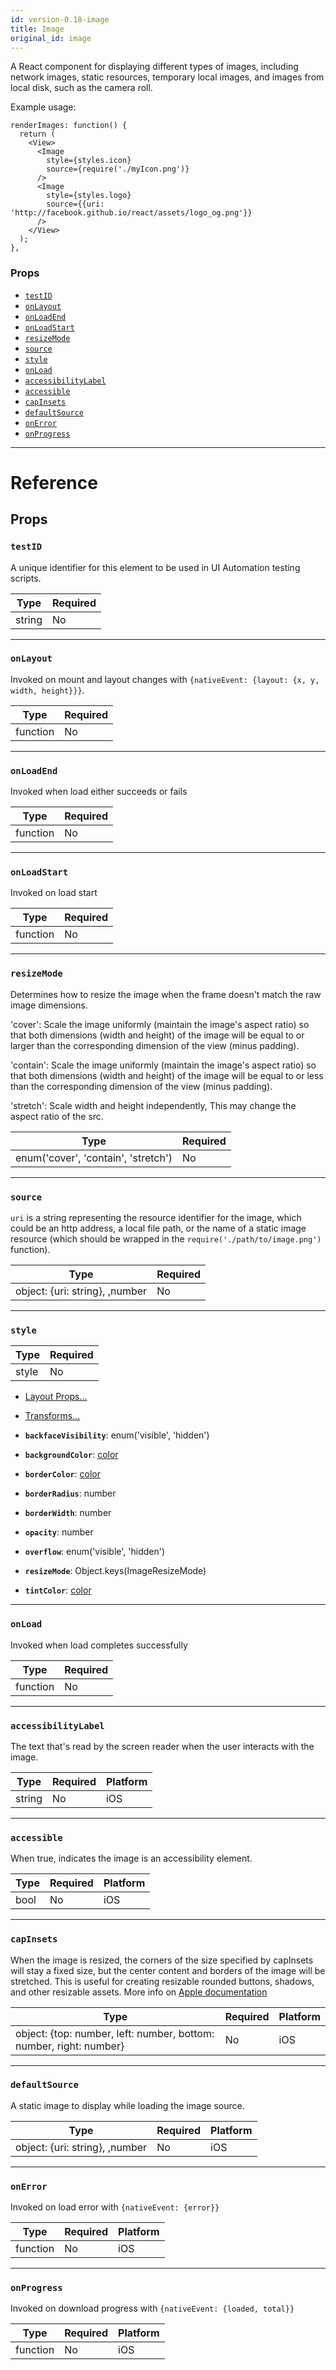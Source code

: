 ```yaml
---
id: version-0.18-image
title: Image
original_id: image
---
```

A React component for displaying different types of images,
including network images, static resources, temporary local images, and
images from local disk, such as the camera roll.

Example usage:

```
renderImages: function() {
  return (
    <View>
      <Image
        style={styles.icon}
        source={require('./myIcon.png')}
      />
      <Image
        style={styles.logo}
        source={{uri: 'http://facebook.github.io/react/assets/logo_og.png'}}
      />
    </View>
  );
},
```

### Props

- [`testID`](image.md#testid)
- [`onLayout`](image.md#onlayout)
- [`onLoadEnd`](image.md#onloadend)
- [`onLoadStart`](image.md#onloadstart)
- [`resizeMode`](image.md#resizemode)
- [`source`](image.md#source)
- [`style`](image.md#style)
- [`onLoad`](image.md#onload)
- [`accessibilityLabel`](image.md#accessibilitylabel)
- [`accessible`](image.md#accessible)
- [`capInsets`](image.md#capinsets)
- [`defaultSource`](image.md#defaultsource)
- [`onError`](image.md#onerror)
- [`onProgress`](image.md#onprogress)






---

# Reference

## Props

### `testID`

A unique identifier for this element to be used in UI Automation
testing scripts.

| Type | Required |
| - | - |
| string | No |




---

### `onLayout`

Invoked on mount and layout changes with
`{nativeEvent: {layout: {x, y, width, height}}}`.

| Type | Required |
| - | - |
| function | No |




---

### `onLoadEnd`

Invoked when load either succeeds or fails

| Type | Required |
| - | - |
| function | No |




---

### `onLoadStart`

Invoked on load start

| Type | Required |
| - | - |
| function | No |




---

### `resizeMode`

Determines how to resize the image when the frame doesn't match the raw
image dimensions.

'cover': Scale the image uniformly (maintain the image's aspect ratio)
so that both dimensions (width and height) of the image will be equal
to or larger than the corresponding dimension of the view (minus padding).

'contain': Scale the image uniformly (maintain the image's aspect ratio)
so that both dimensions (width and height) of the image will be equal to
or less than the corresponding dimension of the view (minus padding).

'stretch': Scale width and height independently, This may change the
aspect ratio of the src.

| Type | Required |
| - | - |
| enum('cover', 'contain', 'stretch') | No |




---

### `source`

`uri` is a string representing the resource identifier for the image, which
could be an http address, a local file path, or the name of a static image
resource (which should be wrapped in the `require('./path/to/image.png')` function).

| Type | Required |
| - | - |
| object: {uri: string}, ,number | No |




---

### `style`



| Type | Required |
| - | - |
| style | No |


  - [Layout Props...](layout-props.md#props)

  - [Transforms...](transforms.md#props)

  - **`backfaceVisibility`**: enum('visible', 'hidden')

  - **`backgroundColor`**: [color](colors.md)

  - **`borderColor`**: [color](colors.md)

  - **`borderRadius`**: number

  - **`borderWidth`**: number

  - **`opacity`**: number

  - **`overflow`**: enum('visible', 'hidden')

  - **`resizeMode`**: Object.keys(ImageResizeMode)

  - **`tintColor`**: [color](colors.md)



---

### `onLoad`

Invoked when load completes successfully

| Type | Required |
| - | - |
| function | No |




---

### `accessibilityLabel`

The text that's read by the screen reader when the user interacts with
the image.


| Type | Required | Platform |
| - | - | - |
| string | No | iOS  |




---

### `accessible`

When true, indicates the image is an accessibility element.


| Type | Required | Platform |
| - | - | - |
| bool | No | iOS  |




---

### `capInsets`

When the image is resized, the corners of the size specified
by capInsets will stay a fixed size, but the center content and borders
of the image will be stretched.  This is useful for creating resizable
rounded buttons, shadows, and other resizable assets.  More info on
[Apple documentation](https://developer.apple.com/library/ios/documentation/UIKit/Reference/UIImage_Class/index.html#//apple_ref/occ/instm/UIImage/resizableImageWithCapInsets)


| Type | Required | Platform |
| - | - | - |
| object: {top: number, left: number, bottom: number, right: number} | No | iOS  |




---

### `defaultSource`

A static image to display while loading the image source.


| Type | Required | Platform |
| - | - | - |
| object: {uri: string}, ,number | No | iOS  |




---

### `onError`

Invoked on load error with `{nativeEvent: {error}}`


| Type | Required | Platform |
| - | - | - |
| function | No | iOS  |




---

### `onProgress`

Invoked on download progress with `{nativeEvent: {loaded, total}}`


| Type | Required | Platform |
| - | - | - |
| function | No | iOS  |






